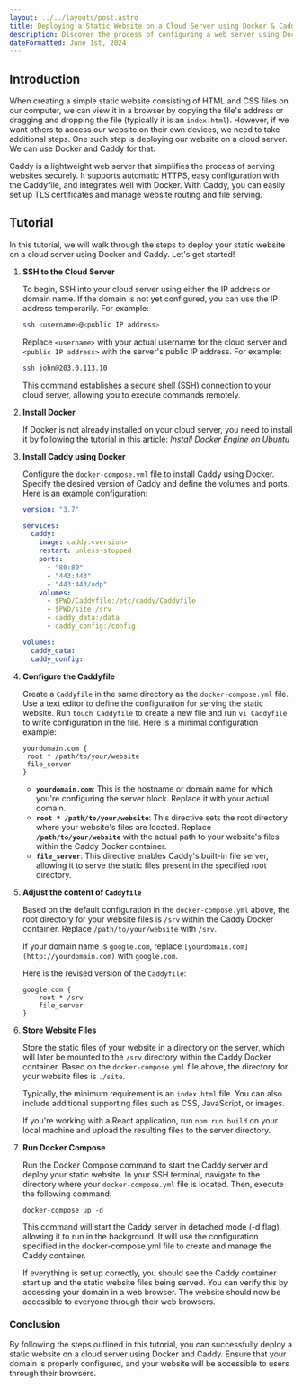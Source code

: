 ```yaml
---
layout: ../../layouts/post.astro
title: Deploying a Static Website on a Cloud Server using Docker & Caddy
description: Discover the process of configuring a web server using Docker and Caddy, empowering you to deploy your static website on a cloud server with ease and efficiency.
dateFormatted: June 1st, 2024
---
```


## Introduction
When creating a simple static website consisting of HTML and CSS files on our computer, we can view it in a browser by copying the file's address or dragging and dropping the file (typically it is an `index.html`). However, if we want others to access our website on their own devices, we need to take additional steps. One such step is deploying our website on a cloud server. We can use Docker and Caddy for that.

Caddy is a lightweight web server that simplifies the process of serving websites securely. It supports automatic HTTPS, easy configuration with the Caddyfile, and integrates well with Docker. With Caddy, you can easily set up TLS certificates and manage website routing and file serving.

## Tutorial
In this tutorial, we will walk through the steps to deploy your static website on a cloud server using Docker and Caddy. Let's get started!

1. **SSH to the Cloud Server**
   
   To begin, SSH into your cloud server using either the IP address or domain name. If the domain is not yet configured, you can use the IP address temporarily. For example:

   ```bash
   ssh <username>@<public IP address>
   ```

   Replace `<username>` with your actual username for the cloud server and `<public IP address>` with the server's public IP address. For example:

   ```bash
   ssh john@203.0.113.10
   ```

   This command establishes a secure shell (SSH) connection to your cloud server, allowing you to execute commands remotely.


2. **Install Docker**
   
   If Docker is not already installed on your cloud server, you need to install it by following the tutorial in this article: [*Install Docker Engine on Ubuntu*](https://docs.docker.com/engine/install/ubuntu/)


3. **Install Caddy using Docker**
   
   Configure the `docker-compose.yml` file to install Caddy using Docker. Specify the desired version of Caddy and define the volumes and ports. Here is an example configuration:
   
   ```yaml
   version: "3.7"
   
   services:
     caddy:
       image: caddy:<version>
       restart: unless-stopped
       ports:
         - "80:80"
         - "443:443"
         - "443:443/udp"
       volumes:
         - $PWD/Caddyfile:/etc/caddy/Caddyfile
         - $PWD/site:/srv
         - caddy_data:/data
         - caddy_config:/config
   
   volumes:
     caddy_data:
     caddy_config:
   ```


4. **Configure the Caddyfile**
   
   Create a `Caddyfile` in the same directory as the `docker-compose.yml` file. Use a text editor to define the configuration for serving the static website. Run `touch Caddyfile` to create a new file and run `vi Caddyfile` to write configuration in the file. Here is a minimal configuration example:
   ```
   yourdomain.com {
    root * /path/to/your/website
    file_server
   }
   ```
   - **`yourdomain.com`**: This is the hostname or domain name for which you're configuring the server block. Replace it with your actual domain.
   - **`root * /path/to/your/website`**: This directive sets the root directory where your website's files are located. Replace **`/path/to/your/website`** with the actual path to your website's files within the Caddy Docker container.
   - **`file_server`**: This directive enables Caddy's built-in file server, allowing it to serve the static files present in the specified root directory.


5. **Adjust the content of `Caddyfile`**
   
   Based on the default configuration in the `docker-compose.yml` above, the root directory for your website files is `/srv` within the Caddy Docker container. Replace `/path/to/your/website` with `/srv`.
   
   If your domain name is `google.com`, replace `[yourdomain.com](http://yourdomain.com)` with `google.com`.
   
   Here is the revised version of the `Caddyfile`:
   
   ```
   google.com {
       root * /srv
       file_server
   }
   ```


6. **Store Website Files**
   
   Store the static files of your website in a directory on the server, which will later be mounted to the `/srv` directory within the Caddy Docker container. Based on the `docker-compose.yml` file above, the directory for your website files is `./site`.
   
   Typically, the minimum requirement is an `index.html` file. You can also include additional supporting files such as CSS, JavaScript, or images.

   If you're working with a React application, run `npm run build` on your local machine and upload the resulting files to the server directory.


7. **Run Docker Compose**
   
   Run the Docker Compose command to start the Caddy server and deploy your static website. In your SSH terminal, navigate to the directory where your `docker-compose.yml` file is located. Then, execute the following command:
   ```
   docker-compose up -d
   ```

   This command will start the Caddy server in detached mode (-d flag), allowing it to run in the background. It will use the configuration specified in the docker-compose.yml file to create and manage the Caddy container.

   If everything is set up correctly, you should see the Caddy container start up and the static website files being served. You can verify this by accessing your domain in a web browser. The website should now be accessible to everyone through their web browsers.


### Conclusion
By following the steps outlined in this tutorial, you can successfully deploy a static website on a cloud server using Docker and Caddy. Ensure that your domain is properly configured, and your website will be accessible to users through their browsers.